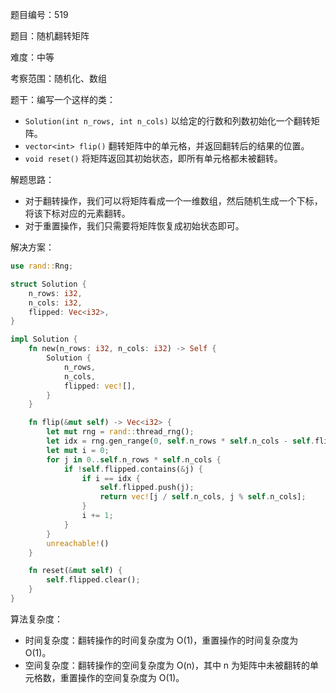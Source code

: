 题目编号：519

题目：随机翻转矩阵

难度：中等

考察范围：随机化、数组

题干：编写一个这样的类： 

- `Solution(int n_rows, int n_cols)` 以给定的行数和列数初始化一个翻转矩阵。
- `vector<int> flip()` 翻转矩阵中的单元格，并返回翻转后的结果的位置。
- `void reset()` 将矩阵返回其初始状态，即所有单元格都未被翻转。

解题思路： 

- 对于翻转操作，我们可以将矩阵看成一个一维数组，然后随机生成一个下标，将该下标对应的元素翻转。
- 对于重置操作，我们只需要将矩阵恢复成初始状态即可。

解决方案：

```rust
use rand::Rng;

struct Solution {
    n_rows: i32,
    n_cols: i32,
    flipped: Vec<i32>,
}

impl Solution {
    fn new(n_rows: i32, n_cols: i32) -> Self {
        Solution {
            n_rows,
            n_cols,
            flipped: vec![],
        }
    }

    fn flip(&mut self) -> Vec<i32> {
        let mut rng = rand::thread_rng();
        let idx = rng.gen_range(0, self.n_rows * self.n_cols - self.flipped.len());
        let mut i = 0;
        for j in 0..self.n_rows * self.n_cols {
            if !self.flipped.contains(&j) {
                if i == idx {
                    self.flipped.push(j);
                    return vec![j / self.n_cols, j % self.n_cols];
                }
                i += 1;
            }
        }
        unreachable!()
    }

    fn reset(&mut self) {
        self.flipped.clear();
    }
}
```

算法复杂度： 

- 时间复杂度：翻转操作的时间复杂度为 O(1)，重置操作的时间复杂度为 O(1)。
- 空间复杂度：翻转操作的空间复杂度为 O(n)，其中 n 为矩阵中未被翻转的单元格数，重置操作的空间复杂度为 O(1)。